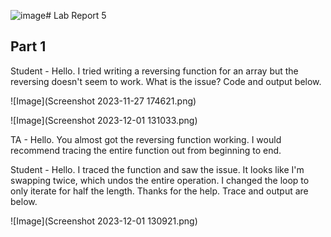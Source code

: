 ![image](https://github.com/mic051/cse15l-lab-reports/assets/146787706/f3107152-4726-4f29-a577-4540e277808c)# Lab Report 5

## Part 1

Student - Hello. I tried writing a reversing function for an array but the reversing doesn't seem to work. What is the issue? Code and output below.

![Image](Screenshot 2023-11-27 174621.png)

![Image](Screenshot 2023-12-01 131033.png)

TA - Hello. You almost got the reversing function working. I would recommend tracing the entire function out from beginning to end.

Student - Hello. I traced the function and saw the issue. It looks like I'm swapping twice, which undos the entire operation. I changed the loop to only iterate for half the length. Thanks for the help. Trace and output are below.

![Image](Screenshot 2023-12-01 130921.png)
